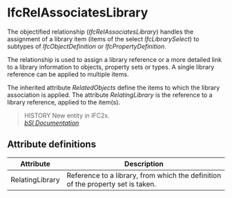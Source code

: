 IfcRelAssociatesLibrary
=======================
The objectified relationship (_IfcRelAssociatesLibrary_) handles the
assignment of a library item (items of the select _IfcLibrarySelect_) to
subtypes of _IfcObjectDefinition_ or _IfcPropertyDefinition_.  
  
The relationship is used to assign a library reference or a more detailed link
to a library information to objects, property sets or types. A single library
reference can be applied to multiple items.  
  
The inherited attribute _RelatedObjects_ define the items to which the library
association is applied. The attribute _RelatingLibrary_ is the reference to a
library reference, applied to the item(s).  
  
> HISTORY  New entity in IFC2x.  
[ _bSI
Documentation_](https://standards.buildingsmart.org/IFC/DEV/IFC4_2/FINAL/HTML/schema/ifckernel/lexical/ifcrelassociateslibrary.htm)


Attribute definitions
---------------------
| Attribute       | Description                                                                     |
|-----------------|---------------------------------------------------------------------------------|
| RelatingLibrary | Reference to a library, from which the definition of the property set is taken. |

